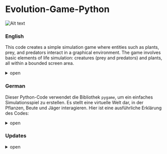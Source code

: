 # Evolution-Game-Python

![Alt text](/preview.jpg?raw=true "preview")

### **English**
This code creates a simple simulation game where entities such as plants, prey, and predators interact in a graphical environment. The game involves basic elements of life simulation: creatures (prey and predators) and plants, all within a bounded screen area.

<details>
  <summary>open</summary>
  Certainly! Here’s a detailed explanation of the provided Python code using the `pygame` library for creating a simple simulation game:

---

### Key Components

#### 1. **Imports and Constants**

- **Imports:**
  - `pygame`: For game development, including graphics and user input.
  - `random`: For generating random numbers, useful for movement and reproduction.
  - `math`: For mathematical functions, like calculating distances.

- **Constants:**
  - `WINDOW_WIDTH`, `WINDOW_HEIGHT`: Dimensions of the game window.
  - `FPS`: Frames per second to control the game update rate.
  - Colors (e.g., `WHITE`, `GREEN`, `BLUE`, `RED`, `GRAY`): For drawing entities.
  - Sizes for different entities (e.g., `PLANT_SIZE`, `PREY_SIZE`, `PREDATOR_SIZE`, `OBSTACLE_SIZE`).
  - Numbers and parameters related to entities (e.g., `NUM_PLANTS`, `PREY_LIFETIME`, `PLANTS_EATEN_TO_REPRODUCE`).

#### 2. **Classes**

- **Creature Class:**
  - **Base Class** for all entities. 
  - **Attributes:** Position, color, size, speed, sight range, and lifetime.
  - **Methods:**
    - `update()`: Updates the creature's state, checking if it needs to be removed due to the expiration of its lifetime.
    - `detect_objects()`: Finds objects within the sight range.
    - `wrap_around_screen()`: Wraps around the screen edges to simulate continuous movement.
    - `random_movement()`: Moves the creature randomly if no specific target is detected.

- **Prey Class:**
  - **Inherits** from `Creature`.
  - **Attributes:** Keeps track of how many plants it has eaten.
  - **Methods:**
    - `update()`: Moves, searches for food, and avoids obstacles.
    - `move()`: Moves towards the nearest plant or away from predators.
    - `search_for_food()`: Eats plants and handles reproduction if enough plants are consumed.
    - `reproduce()`: Creates a new prey.
    - `avoid_obstacles()`: Avoids obstacles by moving away from them.
    - `avoid_overlap()`: Prevents overlapping with other preys.

- **Predator Class:**
  - **Inherits** from `Creature`.
  - **Attributes:** Keeps track of how many preys it has eaten.
  - **Methods:**
    - `update()`: Moves, searches for prey, and avoids obstacles.
    - `move()`: Moves towards the nearest prey or moves randomly if no prey is nearby.
    - `search_for_food()`: Eats prey and handles reproduction if enough prey are consumed.
    - `reproduce()`: Creates a new predator.
    - `avoid_obstacles()`: Avoids obstacles by moving away from them.
    - `avoid_overlap()`: Prevents overlapping with other predators.

- **Plant Class:**
  - **Extends** `pygame.sprite.Sprite`.
  - **Attributes:** Position and last reproduction time.
  - **Methods:**
    - `update()`: Checks if it’s time to reproduce.
    - `reproduce()`: Creates a new plant at a random position.
    - `get_random_position()`: Finds a random position on the screen for new plants.

- **Obstacle Class:**
  - **Extends** `pygame.sprite.Sprite`.
  - **Attributes:** Position and size of obstacles.

#### 3. **Main Function**

- **Initialization:**
  - Sets up the game environment, including the display window, sprite groups, and initial entities.

- **Game Loop:**
  - Handles user events (e.g., quitting the game).
  - Updates all sprites.
  - Clears and redraws the screen each frame.
  - Regulates the frame rate based on the `FPS` setting.

### Summary

The code defines a simple simulation where:
- **Plants** grow and reproduce over time.
- **Prey** eat plants, flee from predators, and reproduce.
- **Predators** hunt prey, avoid obstacles, and reproduce.
- **Obstacles** act as barriers within the environment.

The game operates within a window where all these entities interact, using basic physics for movement and behavior, and provides a continuous simulation of their interactions based on the defined parameters and constants.

### **detailed overview**
<details>
  <summary>open</summary>
Certainly! Here's a detailed overview of the provided Pygame code for an ecosystem simulation, written in English:

### 1. **Imports and Constants**

```python
import pygame
import random
import math
import logging
```

- `pygame`: Library used for game development.
- `random`: For generating random numbers and movements.
- `math`: For mathematical operations like distance calculations.
- `logging`: For logging events and debugging.

**Constants and Settings:**
- `WINDOW_WIDTH`, `WINDOW_HEIGHT`: Dimensions of the game window.
- `FPS`: Frames per second for game updates.
- `WHITE`, `GREEN`, `BLUE`, `RED`, `GRAY`, `BLACK`: Color definitions.
- `PLANT_SIZE`, `PREY_SIZE`, `PREDATOR_SIZE`, `OBSTACLE_SIZE`: Sizes of various sprites.
- `NUM_PLANTS`, `NUM_PREYS`, `MIN_PREDATORS`, `NUM_OBSTACLES`: Initial counts for the sprites.
- `MAX_PLANTS`: Maximum number of plants.
- `PREY_LIFETIME`, `PREDATOR_LIFETIME`: Lifetimes of prey and predators.
- `PLANTS_EATEN_TO_REPRODUCE`, `PREYS_EATEN_TO_REPRODUCE`: Number of food units required for reproduction.
- `SIGHT_RANGE`: Vision range of creatures.
- `MIN_PREYS`: Minimum number of prey.
- `PLANT_GROWTH_INTERVAL`: Growth interval for plants.
- `PREY_SPEED`, `PREDATOR_SPEED`, `RANDOM_MOVEMENT_INTERVAL`: Movement parameters for creatures.

### 2. **Logging Setup**

```python
logging.basicConfig(level=logging.DEBUG, format='%(asctime)s - %(levelname)s - %(message)s')
```

- Configures the logging module to capture debug messages.

### 3. **Game Classes**

**`Creature` Class**

```python
class Creature(pygame.sprite.Sprite):
    def __init__(self, x, y, color, size, sight_range, life_time, speed):
        super().__init__()
        self.image = pygame.Surface((size, size))
        self.image.fill(color)
        self.rect = self.image.get_rect(topleft=(x, y))
        self.size = size
        self.sight_range = sight_range
        self.life_time = life_time
        self.speed = speed
        self.timer = pygame.time.get_ticks()
        self.last_food_time = pygame.time.get_ticks()
        self.last_random_movement_time = pygame.time.get_ticks()
        self.direction = pygame.Vector2(random.choice([-1, 1]), random.choice([-1, 1])).normalize()

    def update(self):
        if pygame.time.get_ticks() - self.timer > self.life_time:
            logging.info(f"{self.__class__.__name__} has exceeded its lifetime and will be removed.")
            self.kill()
        
        self.wrap_around_screen()
        self.random_movement()

    def detect_objects(self, objects):
        detected = []
        for obj in objects:
            if self.get_distance(obj) < self.sight_range:
                detected.append(obj)
        return detected

    def get_distance(self, obj):
        return math.hypot(self.rect.centerx - obj.rect.centerx, self.rect.centery - obj.rect.centery)

    def wrap_around_screen(self):
        if self.rect.left > WINDOW_WIDTH:
            self.rect.right = 0
        elif self.rect.right < 0:
            self.rect.left = WINDOW_WIDTH
        if self.rect.top > WINDOW_HEIGHT:
            self.rect.bottom = 0
        elif self.rect.bottom < 0:
            self.rect.top = WINDOW_HEIGHT

    def random_movement(self):
        current_time = pygame.time.get_ticks()
        if current_time - self.last_random_movement_time > RANDOM_MOVEMENT_INTERVAL:
            self.last_random_movement_time = current_time
            self.direction = pygame.Vector2(random.choice([-1, 1]), random.choice([-1, 1])).normalize()

        self.rect.x += self.direction.x * self.speed
        self.rect.y += self.direction.y * self.speed
```

- `Creature` is the base class for all creatures in the game. It includes basic properties like position, size, lifetime, and movement.
- `update()` is called each frame to move the object and check its lifetime.
- `detect_objects()`, `get_distance()`, `wrap_around_screen()`, `random_movement()` handle behavior and interaction of creatures.

**`Prey` Class**

```python
class Prey(Creature):
    def __init__(self, x, y):
        super().__init__(x, y, BLUE, PREY_SIZE, SIGHT_RANGE, PREY_LIFETIME, PREY_SPEED)
        self.plants_eaten = 0

    def update(self):
        super().update()
        self.move()
        self.search_for_food()
        self.avoid_obstacles()

    def move(self):
        predators_in_range = self.detect_objects(predators)
        if predators_in_range:
            closest_predator = min(predators_in_range, key=lambda p: self.get_distance(p))
            direction_x = self.rect.centerx - closest_predator.rect.centerx
            direction_y = self.rect.centery - closest_predator.rect.centery
            distance = math.hypot(direction_x, direction_y)
            if distance > 0:
                direction_x /= distance
                direction_y /= distance
                self.direction = pygame.Vector2(direction_x, direction_y)
                self.rect.x += self.direction.x * PREY_SPEED
                self.rect.y += self.direction.y * PREY_SPEED
        else:
            plants_in_range = self.detect_objects(plants)
            if plants_in_range:
                closest_plant = min(plants_in_range, key=lambda p: self.get_distance(p))
                direction_x = closest_plant.rect.centerx - self.rect.centerx
                direction_y = closest_plant.rect.centery - self.rect.centery
                distance = math.hypot(direction_x, direction_y)
                if distance > 0:
                    direction_x /= distance
                    direction_y /= distance
                    self.direction = pygame.Vector2(direction_x, direction_y)
                    self.rect.x += self.direction.x * PREY_SPEED
                    self.rect.y += self.direction.y * PREY_SPEED

        self.avoid_overlap(preys)

    def search_for_food(self):
        if plants:
            plants_in_range = self.detect_objects(plants)
            if plants_in_range:
                closest_plant = min(plants_in_range, key=lambda p: self.get_distance(p))
                if self.get_distance(closest_plant) < self.size:
                    plants.remove(closest_plant)
                    all_sprites.remove(closest_plant)
                    self.plants_eaten += 1
                    self.last_food_time = pygame.time.get_ticks()

                    if self.plants_eaten >= PLANTS_EATEN_TO_REPRODUCE:
                        self.plants_eaten = 0
                        self.reproduce()

    def reproduce(self):
        new_prey = Prey(self.rect.x + random.randint(-20, 20), self.rect.y + random.randint(-20, 20))
        preys.add(new_prey)
        all_sprites.add(new_prey)
        logging.info(f"New prey created at ({new_prey.rect.x}, {new_prey.rect.y}).")

    def avoid_obstacles(self):
        obstacles_in_range = self.detect_objects(obstacles)
        if obstacles_in_range:
            closest_obstacle = min(obstacles_in_range, key=lambda o: self.get_distance(o))
            direction_x = self.rect.centerx - closest_obstacle.rect.centerx
            direction_y = self.rect.centery - closest_obstacle.rect.centery
            distance = math.hypot(direction_x, direction_y)
            if distance > 0:
                direction_x /= distance
                direction_y /= distance
                self.rect.x += direction_x * PREY_SPEED
                self.rect.y += direction_y * PREY_SPEED

    def avoid_overlap(self, group):
        for sprite in group:
            if sprite != self and pygame.sprite.collide_rect(self, sprite):
                direction_x = self.rect.centerx - sprite.rect.centerx
                direction_y = self.rect.centery - sprite.rect.centery
                distance = math.hypot(direction_x, direction_y)
                if distance > 0:
                    direction_x /= distance
                    direction_y /= distance
                    self.rect.x += direction_x * PREY_SPEED
                    self.rect.y += direction_y * PREY_SPEED
```

- `Prey` inherits from `Creature` and provides the logic for prey behavior.
- `move()` controls prey movement based on proximity to predators or plants.
- `search_for_food()` looks for plants to eat and allows reproduction.
- `avoid_obstacles()` and `avoid_overlap()` prevent collisions with obstacles or other prey.

**`Predator` Class**

```python
class Predator(Creature):
    def __init__(self, x, y):
        super().__init__(x, y, RED, PREDATOR_SIZE, SIGHT_RANGE, PREDATOR_LIFETIME, PREDATOR_SPEED)
        self.preys_eaten = 0

    def update(self):
        super().update()
        self.move()
        self.search_for_food()
        self.avoid_obstacles()

    def move(self):
        preys_in_range = self.detect_objects(preys)
        if preys_in_range:
            closest_prey = min(preys_in_range, key=lambda p: self.get_distance(p))
            direction_x = closest_prey.rect.centerx - self.rect.centerx
            direction_y = closest_prey.rect.centery - self.rect.centery
            distance = math.hypot(direction_x, direction_y)
            if distance > 0:
                direction_x /= distance
                direction_y /= distance


                self.direction = pygame.Vector2(direction_x, direction_y)
                self.rect.x += self.direction.x * PREDATOR_SPEED
                self.rect.y += self.direction.y * PREDATOR_SPEED
        self.avoid_overlap(predators)

    def search_for_food(self):
        if preys:
            preys_in_range = self.detect_objects(preys)
            if preys_in_range:
                closest_prey = min(preys_in_range, key=lambda p: self.get_distance(p))
                if self.get_distance(closest_prey) < self.size:
                    preys.remove(closest_prey)
                    all_sprites.remove(closest_prey)
                    self.preys_eaten += 1
                    self.last_food_time = pygame.time.get_ticks()

                    if self.preys_eaten >= PREYS_EATEN_TO_REPRODUCE:
                        self.preys_eaten = 0
                        self.reproduce()

    def reproduce(self):
        new_predator = Predator(self.rect.x + random.randint(-20, 20), self.rect.y + random.randint(-20, 20))
        predators.add(new_predator)
        all_sprites.add(new_predator)
        logging.info(f"New predator created at ({new_predator.rect.x}, {new_predator.rect.y}).")

    def avoid_obstacles(self):
        obstacles_in_range = self.detect_objects(obstacles)
        if obstacles_in_range:
            closest_obstacle = min(obstacles_in_range, key=lambda o: self.get_distance(o))
            direction_x = self.rect.centerx - closest_obstacle.rect.centerx
            direction_y = self.rect.centery - closest_obstacle.rect.centery
            distance = math.hypot(direction_x, direction_y)
            if distance > 0:
                direction_x /= distance
                direction_y /= distance
                self.rect.x += direction_x * PREDATOR_SPEED
                self.rect.y += direction_y * PREDATOR_SPEED

    def avoid_overlap(self, group):
        for sprite in group:
            if sprite != self and pygame.sprite.collide_rect(self, sprite):
                direction_x = self.rect.centerx - sprite.rect.centerx
                direction_y = self.rect.centery - sprite.rect.centery
                distance = math.hypot(direction_x, direction_y)
                if distance > 0:
                    direction_x /= distance
                    direction_y /= distance
                    self.rect.x += direction_x * PREDATOR_SPEED
                    self.rect.y += direction_y * PREDATOR_SPEED
```

- `Predator` inherits from `Creature` and provides the logic for predator behavior.
- `move()` controls predator movement based on proximity to prey.
- `search_for_food()` looks for prey to eat and allows reproduction.
- `avoid_obstacles()` and `avoid_overlap()` prevent collisions with obstacles or other predators.

**`Plant` and `Obstacle` Classes**

```python
class Plant(pygame.sprite.Sprite):
    def __init__(self, x, y):
        super().__init__()
        self.image = pygame.Surface((PLANT_SIZE, PLANT_SIZE))
        self.image.fill(GREEN)
        self.rect = self.image.get_rect(topleft=(x, y))

class Obstacle(pygame.sprite.Sprite):
    def __init__(self, x, y):
        super().__init__()
        self.image = pygame.Surface((OBSTACLE_SIZE, OBSTACLE_SIZE))
        self.image.fill(GRAY)
        self.rect = self.image.get_rect(topleft=(x, y))
```

- `Plant` and `Obstacle` are simple sprites for plants and obstacles, which do not require complex logic.

### 4. **Game Initialization**

```python
pygame.init()
screen = pygame.display.set_mode((WINDOW_WIDTH, WINDOW_HEIGHT))
pygame.display.set_caption("Ecosystem Simulation")
clock = pygame.time.Clock()
```

- Initializes Pygame, sets up the game window, and creates a clock to control the frame rate.

**Sprite Groups**

- `all_sprites`, `plants`, `preys`, `predators`, `obstacles`: Groups to manage and draw sprites.
- Initializes sprites and adds them to their respective groups (plants, prey, predators, obstacles).

### 5. **Drawing the Overview**

```python
def draw_stats(screen, start_time):
    font = pygame.font.SysFont(None, 30)
    elapsed_time = pygame.time.get_ticks() - start_time
    seconds = elapsed_time // 1000
    minutes = seconds // 60
    seconds %= 60

    text = [
        f"Time: {minutes:02}:{seconds:02}",
        f"Plants: {len(plants)}",
        f"Prey: {len(preys)}",
        f"Predators: {len(predators)}"
    ]

    for i, line in enumerate(text):
        label = font.render(line, True, BLACK)
        screen.blit(label, (10, 10 + i * 20))
```

- Draws status information (time, number of plants, prey, and predators) on the screen.

### 6. **Game Loop**

```python
running = True
start_time = pygame.time.get_ticks()

while running:
    for event in pygame.event.get():
        if event.type == pygame.QUIT:
            running = False

    all_sprites.update()

    screen.fill(WHITE)
    all_sprites.draw(screen)
    draw_stats(screen, start_time)
    pygame.display.flip()
    clock.tick(FPS)

pygame.quit()
```

- Main game loop that handles events, updates sprites, draws everything on the screen, and manages the frame rate.
- Exits the game when the window is closed.

### Summary

The code represents a basic ecosystem simulation where plants grow, prey eats plants, and predators hunt prey. It includes fundamental mechanisms for movement, collision detection, reproduction, and interaction among different types of sprites. Pygame is used for graphical display and event handling.
  </details>
  </details>

### **German**

Dieser Python-Code verwendet die Bibliothek `pygame`, um ein einfaches Simulationsspiel zu erstellen. Es stellt eine virtuelle Welt dar, in der Pflanzen, Beute und Jäger interagieren. Hier ist eine ausführliche Erklärung des Codes:
<details>
  <summary>open</summary>


### 1. **Konstanten und Einstellungen**

**Konstanten und grundlegende Einstellungen definieren:**
- **`WINDOW_WIDTH` und `WINDOW_HEIGHT`**: Bestimmen die Größe des Fensterbereichs, in dem das Spiel läuft (1200x800 Pixel).
- **`FPS`**: Die Anzahl der Frames pro Sekunde für das Spiel (30 FPS).
- **Farben**: Definieren die Farben für verschiedene Objekte im Spiel (z.B. `WHITE`, `GREEN`, `BLUE`, `RED`, `GRAY`).
- **Größen**: Bestimmen die Größe der verschiedenen Sprites im Spiel (z.B. Pflanzen, Beute, Jäger, Hindernisse).
- **Anzahl der Anfangsobjekte**: Legen fest, wie viele Pflanzen, Beute und Jäger zu Beginn des Spiels erzeugt werden.
- **Lebenszeiten**: Bestimmen, wie lange Beute und Jäger leben, bevor sie verschwinden.
- **Fortpflanzungsbedingungen**: Regeln, wie viele Pflanzen Beute essen muss oder wie viele Beute Jäger essen muss, um sich fortzupflanzen.
- **Sichtfeld**: Legt den Bereich fest, in dem Beute und Jäger andere Objekte erkennen können.
- **Wachstumsrate**: Bestimmt, wie oft eine Pflanze sich selbst reproduziert.
- **Bewegungsparameter**: Bestimmen die Geschwindigkeit der Beute und Jäger sowie den Intervall für zufällige Bewegungen.

### 2. **Spielklassen**

**Basisklasse `Creature`:**
- **`__init__`**: Initialisiert die grundlegenden Eigenschaften eines Lebewesens, einschließlich Größe, Sichtfeld, Lebenszeit und Geschwindigkeit.
- **`update`**: Aktualisiert den Zustand des Lebewesens, überprüft die Lebenszeit und bewegt das Lebewesen.
- **`detect_objects`**: Ermittelt Objekte im Sichtfeld des Lebewesens.
- **`get_distance`**: Berechnet die Entfernung zu einem anderen Objekt.
- **`wrap_around_screen`**: Stellt sicher, dass das Lebewesen am Rand des Bildschirms wieder erscheint (Bildschirm-Wraparound).
- **`random_movement`**: Bewegt das Lebewesen zufällig, wenn keine spezifischen Ziele vorhanden sind.

**Abgeleitete Klasse `Prey`:**
- **`__init__`**: Initialisiert Beute mit spezifischen Eigenschaften.
- **`update`**: Aktualisiert die Beute, einschließlich Bewegung und Nahrungssuche.
- **`move`**: Bewegt die Beute entweder in Richtung der nächsten Pflanze oder flieht vor Jägern.
- **`search_for_food`**: Sucht nach Pflanzen, isst sie und überprüft die Fortpflanzung.
- **`reproduce`**: Fortpflanzung durch Erzeugung neuer Beute.
- **`avoid_obstacles`**: Vermeidet Hindernisse.
- **`avoid_overlap`**: Verhindert das Überlappen von Beute.

**Abgeleitete Klasse `Predator`:**
- **`__init__`**: Initialisiert Jäger mit spezifischen Eigenschaften.
- **`update`**: Aktualisiert den Jäger, einschließlich Bewegung und Nahrungssuche.
- **`move`**: Bewegt den Jäger in Richtung der nächsten Beute oder zufällig, wenn keine Beute in der Nähe ist.
- **`search_for_food`**: Sucht nach Beute, isst sie und überprüft die Fortpflanzung.
- **`reproduce`**: Fortpflanzung durch Erzeugung neuer Jäger.
- **`avoid_obstacles`**: Vermeidet Hindernisse.
- **`avoid_overlap`**: Verhindert das Überlappen von Jägern.

**Klasse `Plant`:**
- **`__init__`**: Initialisiert eine Pflanze mit spezifischen Eigenschaften.
- **`update`**: Aktualisiert die Pflanze, einschließlich der Reproduktion.
- **`reproduce`**: Fortpflanzung durch Erzeugung neuer Pflanzen.
- **`get_random_position`**: Bestimmt eine zufällige Position für die Pflanze, an der keine andere Pflanze bereits vorhanden ist.

**Klasse `Obstacle`:**
- **`__init__`**: Initialisiert ein Hindernis mit spezifischen Eigenschaften.

### 3. **Hauptfunktion**

**`main`**: 
- Initialisiert pygame und erstellt das Fenster.
- Setzt die verschiedenen Sprite-Gruppen (`all_sprites`, `plants`, `preys`, `predators`, `obstacles`).
- Erzeugt Pflanzen, Beute, Jäger und Hindernisse und fügt sie den entsprechenden Gruppen hinzu.
- Führt die Hauptspielschleife aus:
  - Überprüft Ereignisse (z.B. Beenden des Spiels).
  - Aktualisiert alle Sprites.
  - Zeichnet alle Sprites auf den Bildschirm.
  - Aktualisiert den Bildschirm und steuert die Bildwiederholrate.

### **Was ist möglich?**

- **Pflanzen wachsen und reproduzieren**: Pflanzen erscheinen nach und nach und füllen den Bildschirm, bis die maximale Anzahl erreicht ist.
- **Beute bewegen und fressen**: Beute sucht nach Pflanzen, frisst sie und bewegt sich entweder zu Pflanzen oder flieht vor Jägern.
- **Jäger bewegen und jagen**: Jäger suchen nach Beute und bewegen sich in deren Richtung. Sie können sich auch zufällig bewegen, wenn keine Beute in der Nähe ist.
- **Vermeidung von Hindernissen und Kollisionen**: Sowohl Beute als auch Jäger vermeiden Hindernisse und verhindern Kollisionen mit anderen Lebewesen.
- **Fortpflanzung**: Beute und Jäger reproduzieren sich basierend auf den Regeln für gegessene Pflanzen oder Beute.

Dieses Spiel simuliert ein einfaches Ökosystem, in dem Pflanzen wachsen, Beute sich ernährt und Jäger jagen. Es bietet eine gute Grundlage, um mit pygame komplexere Spiele und Simulationen zu erstellen.
<details>
  <summary>Ausführliche Überblick</summary>
 Hier ist der ausführliche Überblick über den bereitgestellten Pygame-Code für eine Ökosystem-Simulation. Der Code enthält die grundlegenden Elemente eines Spiels, einschließlich der Initialisierung, der Definition von Klassen für verschiedene Spielfiguren und die Hauptspielschleife. Ich werde die einzelnen Abschnitte des Codes detailliert erklären:

### 1. **Importe und Konstanten**

```python
import pygame
import random
import math
import logging
```

- `pygame`: Bibliothek für die Entwicklung von Spielen.
- `random`: Für zufällige Zahlen und Bewegungen.
- `math`: Für mathematische Operationen, wie Berechnung von Distanzen.
- `logging`: Für das Loggen von Ereignissen und Debugging.

**Konstanten und Einstellungen:**
- `WINDOW_WIDTH`, `WINDOW_HEIGHT`: Größe des Spielfensters.
- `FPS`: Frames pro Sekunde, die das Spiel aktualisiert.
- `WHITE`, `GREEN`, `BLUE`, `RED`, `GRAY`, `BLACK`: Farbdefinitionen.
- `PLANT_SIZE`, `PREY_SIZE`, `PREDATOR_SIZE`, `OBSTACLE_SIZE`: Größen der verschiedenen Sprites.
- `NUM_PLANTS`, `NUM_PREYS`, `MIN_PREDATORS`, `NUM_OBSTACLES`: Anfangszahlen für die Sprites.
- `MAX_PLANTS`: Maximale Anzahl an Pflanzen.
- `PREY_LIFETIME`, `PREDATOR_LIFETIME`: Lebensdauer der Beute und Jäger.
- `PLANTS_EATEN_TO_REPRODUCE`, `PREYS_EATEN_TO_REPRODUCE`: Anzahl der notwendigen Nahrungseinheiten zur Fortpflanzung.
- `SIGHT_RANGE`: Sichtfeld der Kreaturen.
- `MIN_PREYS`: Minimale Anzahl an Beute.
- `PLANT_GROWTH_INTERVAL`: Wachstumsintervall der Pflanzen.
- `PREY_SPEED`, `PREDATOR_SPEED`, `RANDOM_MOVEMENT_INTERVAL`: Bewegungsparameter der Kreaturen.

### 2. **Logging Einrichtung**

```python
logging.basicConfig(level=logging.DEBUG, format='%(asctime)s - %(levelname)s - %(message)s')
```

- Konfiguriert das Logging-Modul, um Debug-Meldungen zu erfassen.

### 3. **Spielklassen**

**`Creature` Klasse**

```python
class Creature(pygame.sprite.Sprite):
    def __init__(self, x, y, color, size, sight_range, life_time, speed):
        super().__init__()
        self.image = pygame.Surface((size, size))
        self.image.fill(color)
        self.rect = self.image.get_rect(topleft=(x, y))
        self.size = size
        self.sight_range = sight_range
        self.life_time = life_time
        self.speed = speed
        self.timer = pygame.time.get_ticks()
        self.last_food_time = pygame.time.get_ticks()
        self.last_random_movement_time = pygame.time.get_ticks()
        self.direction = pygame.Vector2(random.choice([-1, 1]), random.choice([-1, 1])).normalize()

    def update(self):
        if pygame.time.get_ticks() - self.timer > self.life_time:
            logging.info(f"{self.__class__.__name__} hat seine Lebenszeit überschritten und wird entfernt.")
            self.kill()
        
        self.wrap_around_screen()
        self.random_movement()

    def detect_objects(self, objects):
        detected = []
        for obj in objects:
            if self.get_distance(obj) < self.sight_range:
                detected.append(obj)
        return detected

    def get_distance(self, obj):
        return math.hypot(self.rect.centerx - obj.rect.centerx, self.rect.centery - obj.rect.centery)

    def wrap_around_screen(self):
        if self.rect.left > WINDOW_WIDTH:
            self.rect.right = 0
        elif self.rect.right < 0:
            self.rect.left = WINDOW_WIDTH
        if self.rect.top > WINDOW_HEIGHT:
            self.rect.bottom = 0
        elif self.rect.bottom < 0:
            self.rect.top = WINDOW_HEIGHT

    def random_movement(self):
        current_time = pygame.time.get_ticks()
        if current_time - self.last_random_movement_time > RANDOM_MOVEMENT_INTERVAL:
            self.last_random_movement_time = current_time
            self.direction = pygame.Vector2(random.choice([-1, 1]), random.choice([-1, 1])).normalize()

        self.rect.x += self.direction.x * self.speed
        self.rect.y += self.direction.y * self.speed
```

- `Creature` ist die Basis-Klasse für alle Kreaturen im Spiel. Sie enthält grundlegende Eigenschaften wie Position, Größe, Lebensdauer und Bewegung.
- `update()` wird in jedem Frame aufgerufen, um das Objekt zu bewegen und die Lebensdauer zu überprüfen.
- `detect_objects()`, `get_distance()`, `wrap_around_screen()`, `random_movement()` sind Methoden, die das Verhalten und die Interaktion der Kreaturen steuern.

**`Prey` Klasse**

```python
class Prey(Creature):
    def __init__(self, x, y):
        super().__init__(x, y, BLUE, PREY_SIZE, SIGHT_RANGE, PREY_LIFETIME, PREY_SPEED)
        self.plants_eaten = 0

    def update(self):
        super().update()
        self.move()
        self.search_for_food()
        self.avoid_obstacles()

    def move(self):
        predators_in_range = self.detect_objects(predators)
        if predators_in_range:
            closest_predator = min(predators_in_range, key=lambda p: self.get_distance(p))
            direction_x = self.rect.centerx - closest_predator.rect.centerx
            direction_y = self.rect.centery - closest_predator.rect.centery
            distance = math.hypot(direction_x, direction_y)
            if distance > 0:
                direction_x /= distance
                direction_y /= distance
                self.direction = pygame.Vector2(direction_x, direction_y)
                self.rect.x += self.direction.x * PREY_SPEED
                self.rect.y += self.direction.y * PREY_SPEED
        else:
            plants_in_range = self.detect_objects(plants)
            if plants_in_range:
                closest_plant = min(plants_in_range, key=lambda p: self.get_distance(p))
                direction_x = closest_plant.rect.centerx - self.rect.centerx
                direction_y = closest_plant.rect.centery - self.rect.centery
                distance = math.hypot(direction_x, direction_y)
                if distance > 0:
                    direction_x /= distance
                    direction_y /= distance
                    self.direction = pygame.Vector2(direction_x, direction_y)
                    self.rect.x += self.direction.x * PREY_SPEED
                    self.rect.y += self.direction.y * PREY_SPEED

        self.avoid_overlap(preys)

    def search_for_food(self):
        if plants:
            plants_in_range = self.detect_objects(plants)
            if plants_in_range:
                closest_plant = min(plants_in_range, key=lambda p: self.get_distance(p))
                if self.get_distance(closest_plant) < self.size:
                    plants.remove(closest_plant)
                    all_sprites.remove(closest_plant)
                    self.plants_eaten += 1
                    self.last_food_time = pygame.time.get_ticks()

                    if self.plants_eaten >= PLANTS_EATEN_TO_REPRODUCE:
                        self.plants_eaten = 0
                        self.reproduce()

    def reproduce(self):
        new_prey = Prey(self.rect.x + random.randint(-20, 20), self.rect.y + random.randint(-20, 20))
        preys.add(new_prey)
        all_sprites.add(new_prey)
        logging.info(f"Neue Beute bei ({new_prey.rect.x}, {new_prey.rect.y}) erzeugt.")

    def avoid_obstacles(self):
        obstacles_in_range = self.detect_objects(obstacles)
        if obstacles_in_range:
            closest_obstacle = min(obstacles_in_range, key=lambda o: self.get_distance(o))
            direction_x = self.rect.centerx - closest_obstacle.rect.centerx
            direction_y = self.rect.centery - closest_obstacle.rect.centery
            distance = math.hypot(direction_x, direction_y)
            if distance > 0:
                direction_x /= distance
                direction_y /= distance
                self.rect.x += direction_x * PREY_SPEED
                self.rect.y += direction_y * PREY_SPEED

    def avoid_overlap(self, group):
        for sprite in group:
            if sprite != self and pygame.sprite.collide_rect(self, sprite):
                direction_x = self.rect.centerx - sprite.rect.centerx
                direction_y = self.rect.centery - sprite.rect.centery
                distance = math.hypot(direction_x, direction_y)
                if distance > 0:
                    direction_x /= distance
                    direction_y /= distance
                    self.rect.x += direction_x * PREY_SPEED
                    self.rect.y += direction_y * PREY_SPEED
```

- `Prey` erbt von `Creature` und stellt die Logik für die Beute bereit.
- `move()` steuert die Bewegung der Beute, abhängig von der Nähe zu Raubtieren oder Pflanzen.
- `search_for_food()` sucht nach Pflanzen zum Fressen und ermöglicht die Fortpflanzung.
- `avoid_obstacles()` und `avoid_overlap()` verhindern, dass Beute mit Hindernissen oder anderen Beutetieren kollidiert.

**`Predator` Klasse**

```python
class Predator(Creature):
    def __init__(self, x, y):
        super().__init__(x, y, RED, PREDATOR_SIZE, SIGHT_RANGE, PREDATOR_LIFETIME, PRED

ATOR_SPEED)
        self.preys_eaten = 0

    def update(self):
        super().update()
        self.move()
        self.search_for_food()
        self.avoid_obstacles()

    def move(self):
        preys_in_range = self.detect_objects(preys)
        if preys_in_range:
            closest_prey = min(preys_in_range, key=lambda p: self.get_distance(p))
            direction_x = closest_prey.rect.centerx - self.rect.centerx
            direction_y = closest_prey.rect.centery - self.rect.centery
            distance = math.hypot(direction_x, direction_y)
            if distance > 0:
                direction_x /= distance
                direction_y /= distance
                self.direction = pygame.Vector2(direction_x, direction_y)
                self.rect.x += self.direction.x * PREDATOR_SPEED
                self.rect.y += self.direction.y * PREDATOR_SPEED
        self.avoid_overlap(predators)

    def search_for_food(self):
        if preys:
            preys_in_range = self.detect_objects(preys)
            if preys_in_range:
                closest_prey = min(preys_in_range, key=lambda p: self.get_distance(p))
                if self.get_distance(closest_prey) < self.size:
                    preys.remove(closest_prey)
                    all_sprites.remove(closest_prey)
                    self.preys_eaten += 1
                    self.last_food_time = pygame.time.get_ticks()

                    if self.preys_eaten >= PREYS_EATEN_TO_REPRODUCE:
                        self.preys_eaten = 0
                        self.reproduce()

    def reproduce(self):
        new_predator = Predator(self.rect.x + random.randint(-20, 20), self.rect.y + random.randint(-20, 20))
        predators.add(new_predator)
        all_sprites.add(new_predator)
        logging.info(f"Neuer Jäger bei ({new_predator.rect.x}, {new_predator.rect.y}) erzeugt.")

    def avoid_obstacles(self):
        obstacles_in_range = self.detect_objects(obstacles)
        if obstacles_in_range:
            closest_obstacle = min(obstacles_in_range, key=lambda o: self.get_distance(o))
            direction_x = self.rect.centerx - closest_obstacle.rect.centerx
            direction_y = self.rect.centery - closest_obstacle.rect.centery
            distance = math.hypot(direction_x, direction_y)
            if distance > 0:
                direction_x /= distance
                direction_y /= distance
                self.rect.x += direction_x * PREDATOR_SPEED
                self.rect.y += direction_y * PREDATOR_SPEED

    def avoid_overlap(self, group):
        for sprite in group:
            if sprite != self and pygame.sprite.collide_rect(self, sprite):
                direction_x = self.rect.centerx - sprite.rect.centerx
                direction_y = self.rect.centery - sprite.rect.centery
                distance = math.hypot(direction_x, direction_y)
                if distance > 0:
                    direction_x /= distance
                    direction_y /= distance
                    self.rect.x += direction_x * PREDATOR_SPEED
                    self.rect.y += direction_y * PREDATOR_SPEED
```

- `Predator` erbt von `Creature` und stellt die Logik für die Raubtiere bereit.
- `move()` steuert die Bewegung der Raubtiere, abhängig von der Nähe zu Beutetieren.
- `search_for_food()` sucht nach Beute und ermöglicht die Fortpflanzung.
- `avoid_obstacles()` und `avoid_overlap()` verhindern, dass Raubtiere mit Hindernissen oder anderen Raubtieren kollidieren.

**`Plant` und `Obstacle` Klassen**

```python
class Plant(pygame.sprite.Sprite):
    def __init__(self, x, y):
        super().__init__()
        self.image = pygame.Surface((PLANT_SIZE, PLANT_SIZE))
        self.image.fill(GREEN)
        self.rect = self.image.get_rect(topleft=(x, y))

class Obstacle(pygame.sprite.Sprite):
    def __init__(self, x, y):
        super().__init__()
        self.image = pygame.Surface((OBSTACLE_SIZE, OBSTACLE_SIZE))
        self.image.fill(GRAY)
        self.rect = self.image.get_rect(topleft=(x, y))
```

- `Plant` und `Obstacle` sind einfache Sprites für Pflanzen und Hindernisse, die keine besondere Logik benötigen.

### 4. **Spiel Initialisierung**

```python
pygame.init()
screen = pygame.display.set_mode((WINDOW_WIDTH, WINDOW_HEIGHT))
pygame.display.set_caption("Ökosystem Simulation")
clock = pygame.time.Clock()
```

- Initialisiert Pygame und richtet das Fenster sowie die Uhr für die FPS-Steuerung ein.

**Sprite-Gruppen**

- `all_sprites`, `plants`, `preys`, `predators`, `obstacles`: Gruppen zur Verwaltung und zum Zeichnen der Sprites.
- Initialisierung der Sprites in den Gruppen (Pflanzen, Beute, Jäger, Hindernisse).

### 5. **Zeichnen der Übersicht**

```python
def draw_stats(screen, start_time):
    font = pygame.font.SysFont(None, 30)
    elapsed_time = pygame.time.get_ticks() - start_time
    seconds = elapsed_time // 1000
    minutes = seconds // 60
    seconds %= 60

    text = [
        f"Zeit: {minutes:02}:{seconds:02}",
        f"Pflanzen: {len(plants)}",
        f"Beute: {len(preys)}",
        f"Jäger: {len(predators)}"
    ]

    for i, line in enumerate(text):
        label = font.render(line, True, BLACK)
        screen.blit(label, (10, 10 + i * 20))
```

- Zeichnet die Statusinformationen (Zeit, Anzahl der Pflanzen, Beute, Jäger) auf den Bildschirm.

### 6. **Spiel Schleife**

```python
running = True
start_time = pygame.time.get_ticks()

while running:
    for event in pygame.event.get():
        if event.type == pygame.QUIT:
            running = False

    all_sprites.update()

    screen.fill(WHITE)
    all_sprites.draw(screen)
    draw_stats(screen, start_time)
    pygame.display.flip()
    clock.tick(FPS)

pygame.quit()
```

- Hauptspielschleife, die Ereignisse verarbeitet, die Sprites aktualisiert, den Bildschirm löscht, alle Sprites zeichnet und die Statistiken anzeigt.
- Beendet das Spiel, wenn das Fenster geschlossen wird.

### Zusammenfassung

Der Code stellt eine einfache Simulation eines Ökosystems dar, bei dem Pflanzen wachsen, Beute frisst und sich fortpflanzt, während Raubtiere die Beute jagen. Es enthält grundlegende Mechanismen für Bewegung, Kollisionserkennung, Fortpflanzung und Interaktion zwischen verschiedenen Arten von Sprites. Es nutzt Pygame für die Grafikanzeige und Ereignisverarbeitung. 
</details>
    </details>

### **Updates**
<details>
  <summary>open</summary>
  
**01.08.2024/ Version 0.51:**
-------------------------------------------------------------------------------
### **Logging-Setup** 
1. ***Logging-Setup*** 
   - Das Logging-Modul wird mit `logging.basicConfig` eingerichtet, um eine einfache Konfiguration zu ermöglichen.
2. ***Logging in `Creature`:***
   - In der Methode `update()` wird ein Logeintrag erstellt, wenn die Lebenszeit eines `Creature`-Objekts überschritten wird.
3. ***Logging in `Prey`:***
   - Im `reproduce`-Methodenaufruf wird ein Logeintrag gemacht, wenn ein neuer `Prey` erzeugt wird.
4. ***Logging in `Predator`:***
   - Ähnlich wie bei `Prey` wird beim Reproduzieren eines neuen `Predator` ein Logeintrag gemacht.
---------------------------------------------------------------------------------
### **Übersicht auf dem Bildschirm:**
1. ***Funktion `draw_stats(screen, start_time)`:***
   - Diese Funktion berechnet die verstrichene Zeit seit dem Start des Spiels und zeigt die Anzahl der Pflanzen, Beute und Jäger an.
2. ***Übersicht auf dem Bildschirm:***
   - Die Übersicht wird mit der `draw_stats`-Funktion oben links auf dem Bildschirm gezeichnet.
3. ***Zeiterfassung:***
   - Die Startzeit des Spiels wird erfasst und verwendet, um die verstrichene Zeit zu berechnen.
Mit diesen Änderungen wird die Übersicht jetzt in der oberen linken Ecke des Bildschirms angezeigt und aktualisiert.
---------------------------------------------------------------------------------
  </details>
